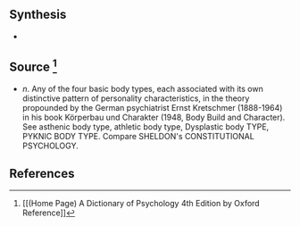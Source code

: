 ## Synthesis
- 
## Source [^1]
- $n$. Any of the four basic body types, each associated with its own distinctive pattern of personality characteristics, in the theory propounded by the German psychiatrist Ernst Kretschmer (1888-1964) in his book Körperbau und Charakter (1948, Body Build and Character). See asthenic body type, athletic body type, Dysplastic body TYPE, PYKNIC BODY TYPE. Compare SHELDON's CONSTITUTIONAL PSYCHOLOGY.
## References

[^1]: [[(Home Page) A Dictionary of Psychology 4th Edition by Oxford Reference]]